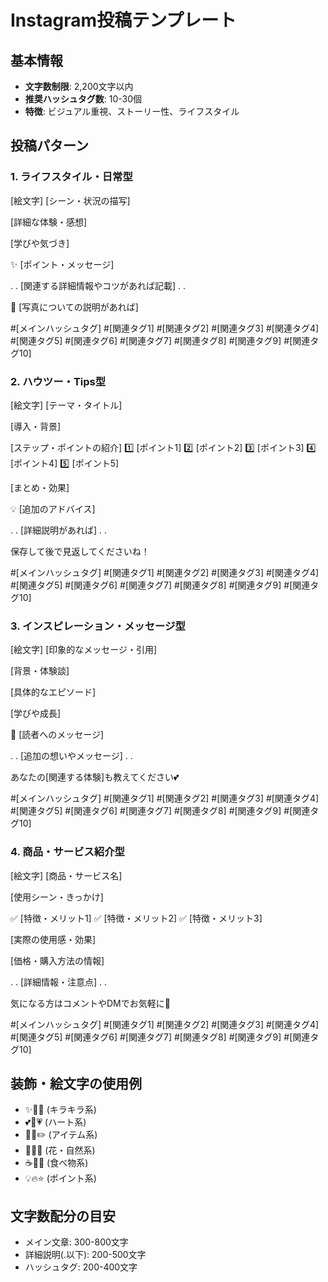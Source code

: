 # Instagram投稿テンプレート

## 基本情報
- **文字数制限**: 2,200文字以内
- **推奨ハッシュタグ数**: 10-30個
- **特徴**: ビジュアル重視、ストーリー性、ライフスタイル

## 投稿パターン

### 1. ライフスタイル・日常型
[絵文字] [シーン・状況の描写]

[詳細な体験・感想]

[学びや気づき]

✨ [ポイント・メッセージ]

.
.
[関連する詳細情報やコツがあれば記載]
.
.

📸 [写真についての説明があれば]

#[メインハッシュタグ] #[関連タグ1] #[関連タグ2] #[関連タグ3] #[関連タグ4] #[関連タグ5] #[関連タグ6] #[関連タグ7] #[関連タグ8] #[関連タグ9] #[関連タグ10]

### 2. ハウツー・Tips型
[絵文字] [テーマ・タイトル]

[導入・背景]

[ステップ・ポイントの紹介]
1️⃣ [ポイント1]
2️⃣ [ポイント2]
3️⃣ [ポイント3]
4️⃣ [ポイント4]
5️⃣ [ポイント5]

[まとめ・効果]

💡 [追加のアドバイス]

.
.
[詳細説明があれば]
.
.

保存して後で見返してくださいね！

#[メインハッシュタグ] #[関連タグ1] #[関連タグ2] #[関連タグ3] #[関連タグ4] #[関連タグ5] #[関連タグ6] #[関連タグ7] #[関連タグ8] #[関連タグ9] #[関連タグ10]

### 3. インスピレーション・メッセージ型
[絵文字] [印象的なメッセージ・引用]

[背景・体験談]

[具体的なエピソード]

[学びや成長]

🌟 [読者へのメッセージ]

.
.
[追加の想いやメッセージ]
.
.

あなたの[関連する体験]も教えてください💕

#[メインハッシュタグ] #[関連タグ1] #[関連タグ2] #[関連タグ3] #[関連タグ4] #[関連タグ5] #[関連タグ6] #[関連タグ7] #[関連タグ8] #[関連タグ9] #[関連タグ10]

### 4. 商品・サービス紹介型
[絵文字] [商品・サービス名]

[使用シーン・きっかけ]

✅ [特徴・メリット1]
✅ [特徴・メリット2]
✅ [特徴・メリット3]

[実際の使用感・効果]

[価格・購入方法の情報]

.
.
[詳細情報・注意点]
.
.

気になる方はコメントやDMでお気軽に💌

#[メインハッシュタグ] #[関連タグ1] #[関連タグ2] #[関連タグ3] #[関連タグ4] #[関連タグ5] #[関連タグ6] #[関連タグ7] #[関連タグ8] #[関連タグ9] #[関連タグ10]

## 装飾・絵文字の使用例
- ✨🌟💫 (キラキラ系)
- 💕💖💗 (ハート系)  
- 📸📝✏️ (アイテム系)
- 🌸🌺🌻 (花・自然系)
- ☕🍰🥐 (食べ物系)
- 💡🔥⭐ (ポイント系)

## 文字数配分の目安
- メイン文章: 300-800文字
- 詳細説明(.以下): 200-500文字
- ハッシュタグ: 200-400文字

